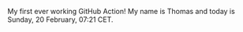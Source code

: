 My first ever working GitHub Action!
My name is Thomas and today is Sunday, 20 February, 07:21 CET. 
